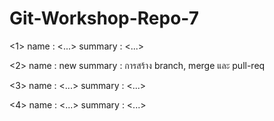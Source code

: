 # Git-Workshop-Repo-7

<1>
name : <...>
summary : <...>

<2>
name : new
summary : การสร้าง branch, merge และ pull-req

<3>
name : <...>
summary : <...>

<4>
name : <...>
summary : <...>
